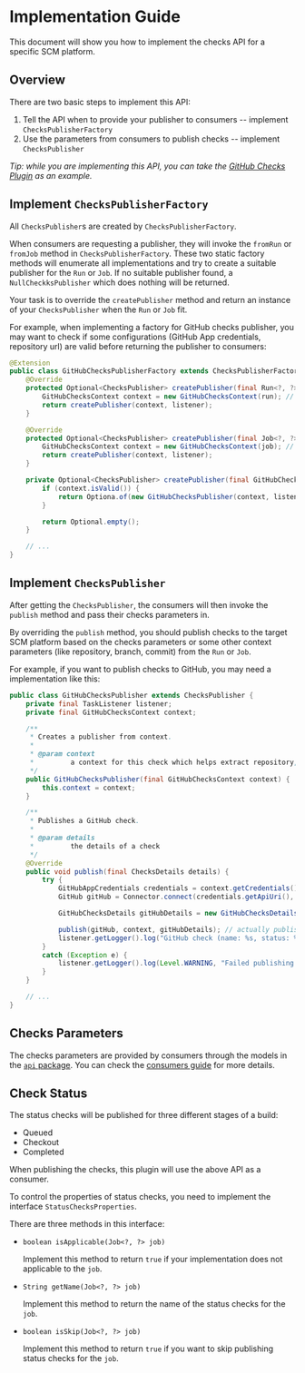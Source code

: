 # Implementation Guide

This document will show you how to implement the checks API for a specific SCM platform.

## Overview

There are two basic steps to implement this API:
1. Tell the API when to provide your publisher to consumers -- implement `ChecksPublisherFactory`
2. Use the parameters from consumers to publish checks -- implement `ChecksPublisher`

*Tip: while you are implementing this API, you can take the [GitHub Checks Plugin](https://github.com/jenkinsci/github-checks-plugin) as an example.*

## Implement `ChecksPublisherFactory`

All `ChecksPublisher`s are created by `ChecksPublisherFactory`.

When consumers are requesting a publisher, they will invoke the `fromRun` or `fromJob` method in `ChecksPublisherFactory`.
These two static factory methods will enumerate all implementations and try to create a suitable publisher for the `Run` or `Job`.
If no suitable publisher found, a `NullCheckksPublisher` which does nothing will be returned.

Your task is to override the `createPublisher` method and return an instance of your `ChecksPublisher` when the `Run` or `Job` fit.

For example, when implementing a factory for GitHub checks publisher, you may want to check if some configurations (GitHub App credentials, repository url) are valid before returning the publisher to consumers:
```java
@Extension
public class GitHubChecksPublisherFactory extends ChecksPublisherFactory {
    @Override
    protected Optional<ChecksPublisher> createPublisher(final Run<?, ?> run, final TaskListener listener) {
        GitHubChecksContext context = new GitHubChecksContext(run); // create a context to help extract configurations
        return createPublisher(context, listener);
    }

    @Override
    protected Optional<ChecksPublisher> createPublisher(final Job<?, ?> job, final TaskListener listener) {
        GitHubChecksContext context = new GitHubChecksContext(job); // create a context to help extract configurations
        return createPublisher(context, listener);
    }

    private Optional<ChecksPublisher> createPublisher(final GitHubChecksContext context, final TaskListener listener) {
        if (context.isValid()) {
            return Optiona.of(new GitHubChecksPublisher(context, listener));
        }

        return Optional.empty();
    }

    // ...
}
```

## Implement `ChecksPublisher`

After getting the `ChecksPublisher`, the consumers will then invoke the `publish` method and pass their checks parameters in.

By overriding the `publish` method, you should publish checks to the target SCM platform based on the checks parameters or some other context parameters (like repository, branch, commit) from the `Run` or `Job`.

For example, if you want to publish checks to GitHub, you may need a implementation like this:
```java
public class GitHubChecksPublisher extends ChecksPublisher {
    private final TaskListener listener;
    private final GitHubChecksContext context;

    /**
     * Creates a publisher from context.
     *
     * @param context
     *         a context for this check which helps extract repository, branch, commit, credentials, etc.
     */
    public GitHubChecksPublisher(final GitHubChecksContext context) {
        this.context = context;
    }

    /**
     * Publishes a GitHub check.
     *
     * @param details
     *         the details of a check
     */
    @Override
    public void publish(final ChecksDetails details) {
        try {
            GitHubAppCredentials credentials = context.getCredentials();
            GitHub gitHub = Connector.connect(credentials.getApiUri(), gitHubUrl, credentials); // connect to GitHub

            GitHubChecksDetails gitHubDetails = new GitHubChecksDetails(details); // extract checks parameters for GitHub

            publish(gitHub, context, gitHubDetails); // actually publishes the check using third party libraries
            listener.getLogger().log("GitHub check (name: %s, status: %s) has been published.", gitHubDetails.getName(), gitHubDetails.getStatus());
        }
        catch (Exception e) {
            listener.getLogger().log(Level.WARNING, "Failed publishing GitHub checks: " + details, e);
        }
    }

    // ...
}
```

## Checks Parameters

The checks parameters are provided by consumers through the models in the [`api` package](https://github.com/jenkinsci/checks-api-plugin/tree/master/src/main/java/io/jenkins/plugins/checks/api).
You can check the [consumers guide](consumers-guide.md#checks-parameters) for more details.

## Check Status

The status checks will be published for three different stages of a build:
- Queued
- Checkout
- Completed

When publishing the checks, this plugin will use the above API as a consumer.

To control the properties of status checks,
you need to implement the interface `StatusChecksProperties`.

There are three methods in this interface:

- `boolean isApplicable(Job<?, ?> job)`

    Implement this method to return `true` if your implementation does not applicable to the `job`.
    
- `String getName(Job<?, ?> job)`

    Implement this method to return the name of the status checks for the `job`.
    
- `boolean isSkip(Job<?, ?> job)`

   Implement this method to return `true` if you want to skip publishing status checks for the `job`.
